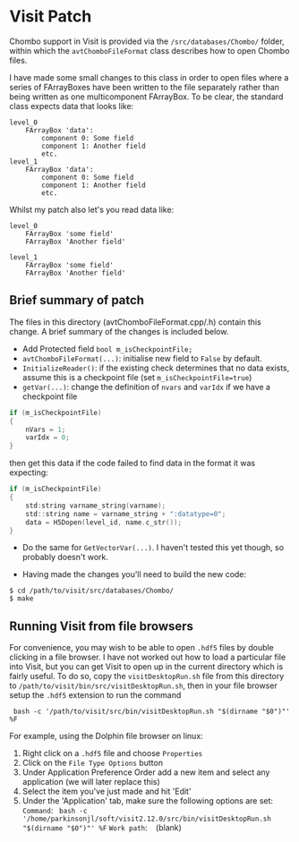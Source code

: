 # Visit Patch
Chombo support in Visit is provided via the `/src/databases/Chombo/` folder, within which the `avtChomboFileFormat` class describes how to open Chombo files.

I have made some small changes to this class in order to open files where a series of FArrayBoxes have been written to the file separately rather than being written as one multicomponent FArrayBox. To be clear, the standard class expects data that looks like:

```
level_0
    FArrayBox 'data':
        component 0: Some field
        component 1: Another field
        etc.
level_1
    FArrayBox 'data':
        component 0: Some field
        component 1: Another field
        etc.
```
        
Whilst my patch also let's you read data like:

```
level_0 
    FArrayBox 'some field'
    FArrayBox 'Another field'
    
level_1
    FArrayBox 'some field'
    FArrayBox 'Another field'
```

## Brief summary of patch
The files in this directory (avtChomboFileFormat.cpp/.h) contain this change. A brief summary of the changes is included below.

* Add Protected field `bool m_isCheckpointFile;`
* `avtChomboFileFormat(...)`: initialise new field to `False` by default.
* `InitializeReader()`: if the existing check determines that no data exists, assume this is a checkpoint file (set `m_isCheckpointFile=true`)
* `getVar(...)`: change the definition of `nvars` and `varIdx` if we have a checkpoint file 
```c
if (m_isCheckpointFile)
{
	nVars = 1;
	varIdx = 0;
}
```
then get this data if the code failed to find data in the format it was expecting:
```c
if (m_isCheckpointFile)
{
    std:string varname_string(varname);
	std::string name = varname_string + ":datatype=0";
    data = H5Dopen(level_id, name.c_str());
}
```
* Do the same for `GetVectorVar(...)`. I haven't tested this yet though, so probably doesn't work.

* Having made the changes you'll need to build the new code:
```console
$ cd /path/to/visit/src/databases/Chombo/
$ make
```


## Running Visit from file browsers
For convenience, you may wish to be able to open `.hdf5` files by double clicking in a file browser. 
I have not worked out how to load a particular file into Visit, but you can get Visit to open up in the current directory which is fairly useful. 
To do so, copy the `visitDesktopRun.sh` file from this directory to `/path/to/visit/bin/src/visitDesktopRun.sh`, then in your file browser setup the `.hdf5` extension to run the command
```console
 bash -c '/path/to/visit/src/bin/visitDesktopRun.sh "$(dirname "$0")"' %F
```
For example, using the Dolphin file browser on linux:
1. Right click on a `.hdf5` file and choose `Properties`
2. Click on the `File Type Options` button
3. Under Application Preference Order add a new item and select any application (we will later replace this)
4. Select the item you've just made and hit 'Edit'
5. Under the 'Application' tab, make sure the following options are set:
`Command`: ` bash -c '/home/parkinsonjl/soft/visit2.12.0/src/bin/visitDesktopRun.sh "$(dirname "$0")"' %F`
`Work path`: ` ` (blank)


